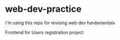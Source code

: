 # web-dev-practice
I'm using this repo for revising web dev fundamentals

Frontend for Users registration project